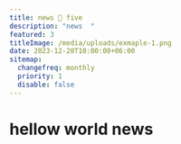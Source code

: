```yaml
---
title: news 🦖 five
description: "news  "
featured: 3
titleImage: /media/uploads/exmaple-1.png
date: 2023-12-20T10:00:00+06:00
sitemap:
  changefreq: monthly
  priority: 1
  disable: false
---
```


# hellow world news
